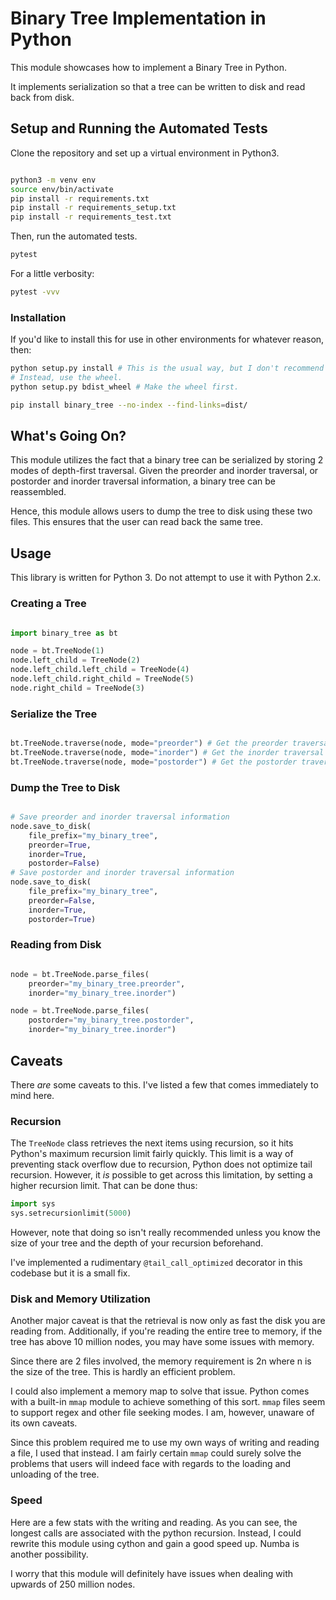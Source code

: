 
# Binary Tree Implementation in Python


This module showcases how to implement a Binary Tree in Python.

It implements serialization so that a tree can be written to disk and read
back from disk.


## Setup and Running the Automated Tests

Clone the repository and set up a virtual environment in Python3.

```bash

python3 -m venv env
source env/bin/activate
pip install -r requirements.txt
pip install -r requirements_setup.txt
pip install -r requirements_test.txt
```

Then, run the automated tests.

```bash
pytest
```

For a little verbosity:

```bash
pytest -vvv
```

### Installation

If you'd like to install this for use in other environments for whatever
reason, then:

```bash
python setup.py install # This is the usual way, but I don't recommend it.
# Instead, use the wheel.
python setup.py bdist_wheel # Make the wheel first.

pip install binary_tree --no-index --find-links=dist/
```

## What's Going On?

This module utilizes the fact that a binary tree can be serialized by
storing 2 modes of depth-first traversal. Given the preorder and inorder
traversal, or postorder and inorder traversal information, a binary
tree can be reassembled.

Hence, this module allows users to dump the tree to disk using these two
files. This ensures that the user can read back the same tree.


## Usage

This library is written for Python 3. Do not attempt to use it with Python 2.x.

### Creating a Tree

```python

import binary_tree as bt

node = bt.TreeNode(1)
node.left_child = TreeNode(2)
node.left_child.left_child = TreeNode(4)
node.left_child.right_child = TreeNode(5)
node.right_child = TreeNode(3)
```

### Serialize the Tree

```python

bt.TreeNode.traverse(node, mode="preorder") # Get the preorder traversal
bt.TreeNode.traverse(node, mode="inorder") # Get the inorder traversal
bt.TreeNode.traverse(node, mode="postorder") # Get the postorder traversal

```

### Dump the Tree to Disk

```python

# Save preorder and inorder traversal information
node.save_to_disk(
    file_prefix="my_binary_tree",
    preorder=True,
    inorder=True,
    postorder=False)
# Save postorder and inorder traversal information
node.save_to_disk(
    file_prefix="my_binary_tree",
    preorder=False,
    inorder=True,
    postorder=True)
```

### Reading from Disk

```python

node = bt.TreeNode.parse_files(
    preorder="my_binary_tree.preorder",
    inorder="my_binary_tree.inorder")

node = bt.TreeNode.parse_files(
    postorder="my_binary_tree.postorder",
    inorder="my_binary_tree.inorder")

```

## Caveats

There *are* some caveats to this. I've listed a few that comes immediately
to mind here.


### Recursion

The `TreeNode` class retrieves the next items using recursion, so it hits
Python's maximum recursion limit fairly quickly. This limit is a way of preventing
stack overflow due to recursion, Python does not optimize tail recursion. However,
it *is* possible to get across this limitation, by setting a higher recursion
limit. That can be done thus:

```python
import sys
sys.setrecursionlimit(5000)
```

However, note that doing so isn't really recommended unless you know the size of
your tree and the depth of your recursion beforehand.

I've implemented a rudimentary `@tail_call_optimized` decorator in this
codebase but it is a small fix.

### Disk and Memory Utilization

Another major caveat is that the retrieval is now only as fast the disk you are
reading from. Additionally, if you're reading the entire tree to memory,
if the tree has above 10 million nodes, you may have some issues with memory.

Since there are 2 files involved, the memory requirement is 2n where n is the
size of the tree. This is hardly an efficient problem.

I could also implement a memory map to solve that issue. Python comes with
a built-in ``mmap`` module to achieve something of this sort. ``mmap`` files
seem to support regex and other file seeking modes. I am, however,
unaware of its own caveats.

Since this problem required me to use my own ways of writing and reading a
file, I used that instead. I am fairly certain ``mmap`` could surely solve
the problems that users will indeed face with regards to the loading and
unloading of the tree.

### Speed

Here are a few stats with the writing and reading. As you can see, the longest
calls are associated with the python recursion. Instead, I could rewrite this
module using cython and gain a good speed up. Numba is another possibility.

I worry that this module will definitely have issues when dealing with upwards
of 250 million nodes.
